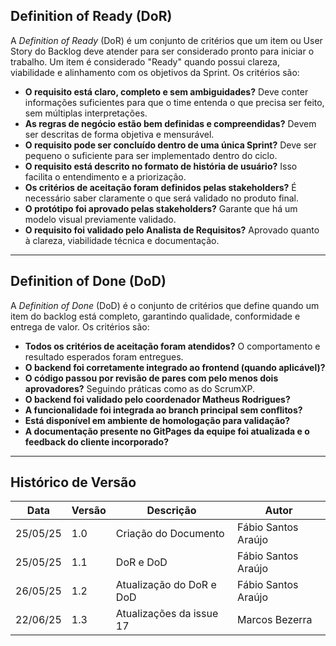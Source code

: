 ## Definition of Ready (DoR)

A _Definition of Ready_ (DoR) é um conjunto de critérios que um item ou User Story do Backlog deve atender para ser considerado pronto para iniciar o trabalho. Um item é considerado "Ready" quando possui clareza, viabilidade e alinhamento com os objetivos da Sprint. Os critérios são:

- **O requisito está claro, completo e sem ambiguidades?** Deve conter informações suficientes para que o time entenda o que precisa ser feito, sem múltiplas interpretações.
- **As regras de negócio estão bem definidas e compreendidas?** Devem ser descritas de forma objetiva e mensurável.
- **O requisito pode ser concluído dentro de uma única Sprint?** Deve ser pequeno o suficiente para ser implementado dentro do ciclo.
- **O requisito está descrito no formato de história de usuário?** Isso facilita o entendimento e a priorização.
- **Os critérios de aceitação foram definidos pelas stakeholders?** É necessário saber claramente o que será validado no produto final.
- **O protótipo foi aprovado pelas stakeholders?** Garante que há um modelo visual previamente validado.
- **O requisito foi validado pelo Analista de Requisitos?** Aprovado quanto à clareza, viabilidade técnica e documentação.

---

## Definition of Done (DoD)

A _Definition of Done_ (DoD) é o conjunto de critérios que define quando um item do backlog está completo, garantindo qualidade, conformidade e entrega de valor. Os critérios são:

- **Todos os critérios de aceitação foram atendidos?** O comportamento e resultado esperados foram entregues.
- **O backend foi corretamente integrado ao frontend (quando aplicável)?**
- **O código passou por revisão de pares com pelo menos dois aprovadores?** Seguindo práticas como as do ScrumXP.
- **O backend foi validado pelo coordenador Matheus Rodrigues?**
- **A funcionalidade foi integrada ao branch principal sem conflitos?**
- **Está disponível em ambiente de homologação para validação?**
- **A documentação presente no GitPages da equipe foi atualizada e o feedback do cliente incorporado?**

---

## Histórico de Versão

| Data     | Versão | Descrição                | Autor               |
| -------- | ------ | ------------------------ | ------------------- |
| 25/05/25 | 1.0    | Criação do Documento     | Fábio Santos Araújo |
| 25/05/25 | 1.1    | DoR e DoD                | Fábio Santos Araújo |
| 26/05/25 | 1.2    | Atualização do DoR e DoD | Fábio Santos Araújo |
| 22/06/25 | 1.3    | Atualizações da issue 17 | Marcos Bezerra      |
